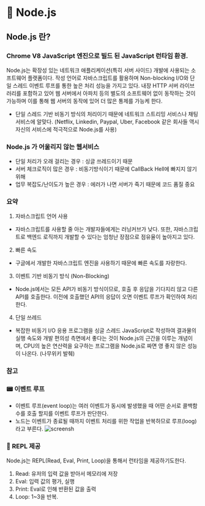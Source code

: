 # 🍟 Node.js

## Node.js 란?
### Chrome V8 JavaScript 엔진으로 빌드 된 JavaScript 런타임 환경. 
 
 Node.js는 확장성 있는 네트워크 애플리케이션(특히 서버 사이드) 개발에 사용되는 소프트웨어 플랫폼이다. 작성 언어로 자바스크립트를 활용하며 Non-blocking I/O와 단일 스레드 이벤트 루프를 통한 높은 처리 성능을 가지고 있다. 내장 HTTP 서버 라이브러리를 포함하고 있어 웹 서버에서 아파치 등의 별도의 소프트웨어 없이 동작하는 것이 가능하며 이를 통해 웹 서버의 동작에 있어 더 많은 통제를 가능케 한다.

- 단일 스레드 기반 비동기 방식의 처리이기 때문에 네트워크 스트리밍 서비스나 채팅 서비스에 알맞다. (Netflix, Linkedin, Paypal, Uber, Facebook 같은 회사들 역시 자신의 서비스에 적극적으로 Node.js를 사용)

### Node.js 가 어울리지 않는 웹서비스
- 단일 처리가 오래 걸리는 경우 : 싱글 쓰레드이기 때문
- 서버 체크로직이 많은 경우 : 비동기방식이기 때문에 CallBack Hell에 빠지지 않기 위해
- 업무 복잡도/난이도가 높은 경우 : 에러가 나면 서버가 죽기 때문에 코드 품질 중요



### 요약

1. 자바스크립트 언어 사용

- 자바스크립트를 사용할 줄 아는 개발자들에게는 러닝커브가 낮다. 또한, 자바스크립트로 백엔드 로직까지 개발할 수 있다는 엄청난 장점으로 점유율이 높아지고 있다. 

2. 빠른 속도

- 구글에서 개발한 자바스크립트 엔진을 사용하기 때문에 빠른 속도를 자랑한다.

3. 이벤트 기반 비동기 방식 (Non-Blocking) 

- Node.js에서는 모든 API가 비동기 방식이므로, 호출 후 응답을 기다지리 않고 다른 API를 호출한다. 이전에 호출했던 API의 응답이 오면 이벤트 루프가 확인하여 처리한다.

4. 단일 쓰레드

- 복잡한 비동기 I/O 응용 프로그램을 싱글 스레드 JavaScript로 작성하여 결과물의 실행 속도와 개발 편의성 측면에서 좋다는 것이 Node.js의 근간을 이루는 개념이며, CPU의 높은 연산력을 요구하는 프로그램을 Node.js로 짜면 영 좋지 않은 성능이 나온다. (나무위키 발췌)

### 참고

### 📟 이벤트 루프
- 이벤트 루프(event loop)는 여러 이벤트가 동시에 발생했을 때 어떤 순서로 콜백함수를 호출 할지를 이벤트 루프가 판단한다.
- 노드는 이벤트가 종료될 때까지 이벤트 처리를 위한 작업을 반복하므로 루프(loog)라고 부른다.
![screensh](https://i0.wp.com/hanamon.kr/wp-content/uploads/2021/01/%EB%85%B8%EB%93%9C-%EC%9D%B4%EB%B2%A4%ED%8A%B8%EB%A3%A8%ED%94%84.png?resize=1024%2C529&ssl=1)

### 📼 REPL 제공
Node.js는 REPL(Read, Eval, Print, Loop)을 통해서 런타임을 제공하기도한다.

1. Read: 유저의 입력 값을 받아서 메모리에 저장
2. Eval: 입력 값의 평가, 실행
3. Print: Eval로 인해 반환된 값을 출력
4. Loop: 1~3을 반복.